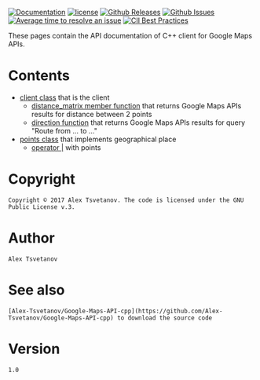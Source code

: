 [![Documentation](https://img.shields.io/badge/docs-doxygen-blue.svg)](https://rawgit.com/Alex-Tsvetanov/Google-Maps-API-cpp/master/doc/html/index.html)
[![license](https://img.shields.io/badge/License-GPL%20v3-blue.svg)](https://github.com/Alex-Tsvetanov/Google-Maps-API-cpp/blob/master/LICENSE)
[![Github Releases](https://img.shields.io/github/release/Alex-Tsvetanov/Google-Maps-API-cpp.svg)](https://github.com/Alex-Tsvetanov/Google-Maps-API-cpp/releases)
[![Github Issues](https://img.shields.io/github/issues/Alex-Tsvetanov/Google-Maps-API-cpp.svg)](http://github.com/Alex-Tsvetanov/Google-Maps-API-cpp/issues)
[![Average time to resolve an issue](http://isitmaintained.com/badge/resolution/Alex-Tsvetanov/Google-Maps-API-cpp.svg)](http://isitmaintained.com/project/Alex-Tsvetanov/Google-Maps-API-cpp "Average time to resolve an issue")
[![CII Best Practices](https://bestpractices.coreinfrastructure.org/projects/980/badge)](https://bestpractices.coreinfrastructure.org/projects/980)

These pages contain the API documentation of C++ client for Google Maps APIs.

# Contents
* [client class](./a00047.html) that is the client
	* [distance_matrix member function](./a00047.html#ac6a0c1904a585c4eb930c17e3dcf2ce9) that returns Google Maps APIs results for distance between 2 points
	* [direction function](./a00047.html#ac6a0c1904a585c4eb930c17e3dcf2ce9) that returns Google Maps APIs results for query "Route from ... to ..."
* [points class](./a00063.html) that implements geographical place
	* [operator |](./a00039.html) with points

# Copyright
    Copyright © 2017 Alex Tsvetanov. The code is licensed under the GNU Public License v.3.

# Author
    Alex Tsvetanov

# See also
    [Alex-Tsvetanov/Google-Maps-API-cpp](https://github.com/Alex-Tsvetanov/Google-Maps-API-cpp) to download the source code

# Version
    1.0 
